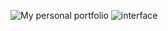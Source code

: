 ![My personal portfolio](https://github.com/mubeentm/portfolio/assets/84381685/fe77dc77-c2ae-4b8d-8d2d-d8d8f0577220)
![interface](https://github.com/mubeentm/portfolio/assets/84381685/c7f9d0c8-89f4-4288-b3fe-d56666df52af)

